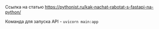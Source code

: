 Ссылка на статью https://pythonist.ru/kak-nachat-rabotat-s-fastapi-na-python/

Команда для запуска API - `uvicorn main:app`
